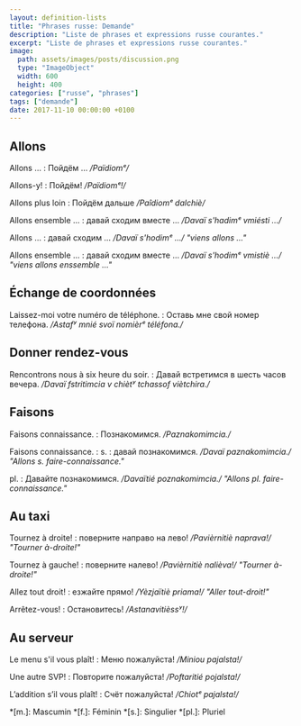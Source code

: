 ```yaml
---
layout: definition-lists
title: "Phrases russe: Demande"
description: "Liste de phrases et expressions russe courantes."
excerpt: "Liste de phrases et expressions russe courantes."
image:
  path: assets/images/posts/discussion.png
  type: "ImageObject"
  width: 600
  height: 400
categories: ["russe", "phrases"]
tags: ["demande"]
date: 2017-11-10 00:00:00 +0100
---
```


## Allons

Allons …
: Пойдём …
*/Païdiomᵉ/*

Allons-y!
: Пойдём!
*/Païdiomᵉ!/*

Allons plus loin
: Пойдём дальше
*/Paîdiomᵉ dalchiè/*

Allons ensemble …
: давай сходим вместе …
*/Davaï s'hadimᵉ vmiésti …/*

Allons …
: давай сходим …
*/Davaï s'hodimᵉ …/ "viens allons …"*

Allons ensemble …
: давай сходим вместе …
*/Davaï s'hodimᵉ vmistiè …/ "viens allons enssemble …"*



## Échange de coordonnées

Laissez-moi votre numéro de téléphone.
: Оставь мне свой номер телефона.
*/Astafʸ mnié svoï nomièrᵉ téléfona./*


## Donner rendez-vous

Rencontrons nous à six heure du soir.
: Давай встретимся в шесть часов вечера.
*/Davaï fstritimcia v chiètʸ tchassof viètchira./*


## Faisons

Faisons connaissance.
: Познакомимся.
*/Paznakomimcia./*

Faisons connaissance.
: s.
  : давай познакомимся.
  */Davaï paznakomimcia./ "Allons s. faire-connaissance."*

  pl.
  : Давайте познакомимся.
  */Davaïtié poznakomimcia./ "Allons pl. faire-connaissance."*


## Au taxi

Tournez à droite!
: поверните направо на лево!
*/Pavièrnitiè naprava!/ "Tourner à-droite!"*

Tournez à gauche!
: поверните налево!
*/Pavièrnitiè nalièva!/ "Tourner à-droite!"*

Allez tout droit!
: езжайте прямо!
*/Yèzjaïtiè priama!/ "Aller tout-droit!"*

Arrêtez-vous!
: Остановитесь!
*/Astanavitièssʸ!/*


## Au serveur

Le menu s'il vous plaît!
: Меню пожалуйста!
*/Miniou pajalsta!/*

Une autre SVP!
: Повторите пожалуйста!
*/Poftaritié pojalsta!/*

L’addition s’il vous plaît!
: Счёт пожалуйста!
*/Chiotᵉ pajalsta!/*



*[m.]: Mascumin
*[f.]: Féminin
*[s.]: Singulier
*[pl.]: Pluriel
